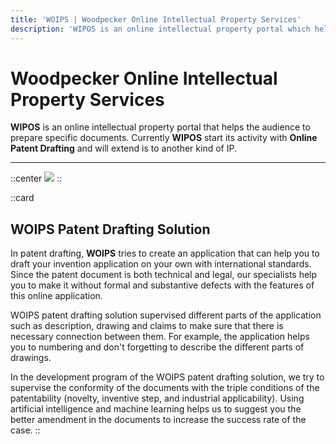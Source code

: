 ```yaml
---
title: 'WOIPS | Woodpecker Online Intellectual Property Services'
description: 'WIPOS is an online intellectual property portal which help users to prepare the specific documents such as patent.'
---
```


# Woodpecker Online Intellectual Property Services
**WIPOS** is an online intellectual property portal that helps the audience to prepare specific documents. Currently **WIPOS** start its activity with **Online Patent Drafting** and will extend is to another kind of IP.

------------

::center
![](https://woips.net/image/WOIPS_LOGO_Patent.png)
::

::card
## WOIPS Patent Drafting Solution
In patent drafting, **WOIPS** tries to create an application that can help you to draft your invention application on your own with international standards. Since the patent document is both technical and legal, our specialists help you to make it without formal and substantive defects with the features of this online application.

WOIPS patent drafting solution supervised different parts of the application such as description, drawing and claims to make sure that there is necessary connection between them. For example, the application helps you to numbering and don't forgetting to describe the different parts of drawings.

In the development program of the WOIPS patent drafting solution, we try to supervise the conformity of the documents with the triple conditions of the patentability (novelty, inventive step, and industrial applicability). Using artificial intelligence and machine learning helps us to suggest you the better amendment in the documents to increase the success rate of the case. 
::